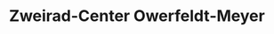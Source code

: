 ---
title: "Zweirad-Center Owerfeldt-Meyer"
url: /ibbenbueren/zweirad-center-owerfeldt-meyer/
shop: Fahrrad
---